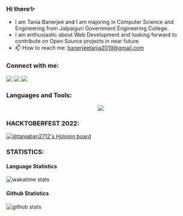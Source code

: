 ### Hi there✨

- I am Tania Banerjee and I am majoring in Computer Science and Engineering from Jalpaiguri Government Engineering College.
- I am enthusiastic about Web Development and looking forward to contribute on Open Source projects in near future.
- 📫 How to reach me: banerjeetania2019@gmail.com

### Connect with me:

<a href="https://www.linkedin.com/in/taniaban2712"><img src="https://skillicons.dev/icons?i=linkedin" /></a>
<a href="https://www.github.com/taniaban2712"><img src="https://skillicons.dev/icons?i=github" /></a>
<a href="https://www.x.com/taniaban2712"><img src="https://skillicons.dev/icons?i=twitter" /></a>

<h3 align="left">Languages and Tools:</h3>
<p align="center">
  <a href="https://skillicons.dev">
    <img src="https://skillicons.dev/icons?i=c,cpp,java,python,html,css,javascript,nodejs,react,express,nextjs,typescript,mongodb" />
  </a>
</p>

### HACKTOBERFEST 2022:

[![@taniaban2712's Holopin board](https://holopin.me/taniaban2712)](https://holopin.io/@taniaban2712)

### STATISTICS:

<!--START_SECTION:waka-->

#### Language Statistics

<img src="https://wakatime.com/share/@5d37ff51-8e0c-4a4d-84a0-ce8a57214ea0/ce841c9e-977d-44fc-b5ff-0c21311c84b2.svg" alt="wakatime stats"></img>

<!--END_SECTION:waka-->

#### Github Statistics

<p><img align="left" src="https://github-readme-streak-stats.herokuapp.com/?user=taniaban2712&" alt="github stats" /></p>
